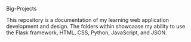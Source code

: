 Big-Projects
 
This repository is a documentation of my learning web application development and design. The folders within showcaase my ability to use the Flask framework, HTML, CSS, Python, JavaScript, and JSON.